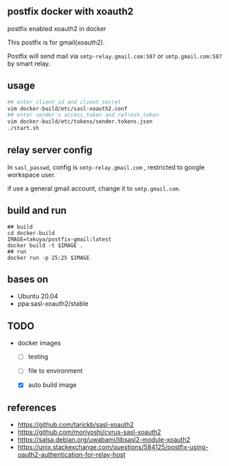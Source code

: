 ## postfix docker with xoauth2

postfix enabled xoauth2 in docker

This postfix is for gmail(xoauth2).

Postfix will send mail via `smtp-relay.gmail.com:587` or `smtp.gmail.com:587` by smart relay.

## usage 

```sh
## enter client_id and client_secret
vim docker-build/etc/sasl-xoauth2.conf
## enter sender's access_token and refresh_token
vim docker-build/etc/tokens/sender.tokens.json
./start.sh
```

## relay server config 

In `sasl_passwd`, config is `smtp-relay.gmail.com` , restricted to google workspace user.

if use a general gmail account, change  it to `smtp.gmail.com`.



## build and run 
```shell
## build
cd docker-build
IMAGE=takuya/postfix-gmail:latest
docker build -t $IMAGE .
## run
docker run -p 25:25 $IMAGE 

```

## bases on 

- Ubuntu 20.04
- ppa:sasl-xoauth2/stable

## TODO

- docker images 
  - [ ] testing
  - [ ] file to environment
  - [x] auto build image


## references 

- https://github.com/tarickb/sasl-xoauth2
- https://github.com/moriyoshi/cyrus-sasl-xoauth2
- https://salsa.debian.org/uwabami/libsasl2-module-xoauth2
- https://unix.stackexchange.com/questions/584125/postfix-using-oauth2-authentication-for-relay-host
